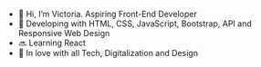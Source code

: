 - 👋 Hi, I’m Victoria. Aspiring Front-End Developer
- 🌱 Developing with HTML, CSS, JavaScript, Bootstrap, API and Responsive Web Design
- 🔜 Learning React
- 💚 In love with all Tech, Digitalization and Design
